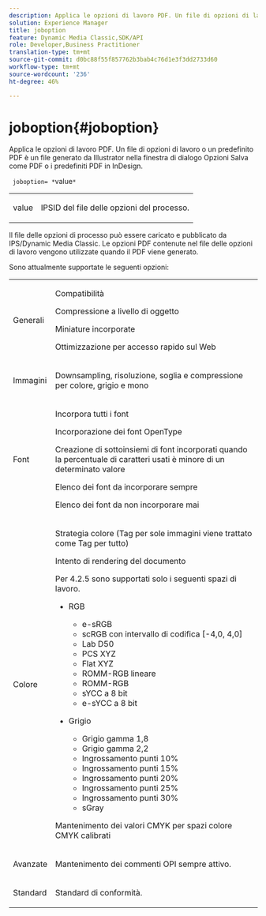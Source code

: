 ```yaml
---
description: Applica le opzioni di lavoro PDF. Un file di opzioni di lavoro o un predefinito PDF è un file generato da Illustrator nella finestra di dialogo Opzioni Salva come PDF o i predefiniti PDF in InDesign.
solution: Experience Manager
title: joboption
feature: Dynamic Media Classic,SDK/API
role: Developer,Business Practitioner
translation-type: tm+mt
source-git-commit: d0bc88f55f857762b3bab4c76d1e3f3dd2733d60
workflow-type: tm+mt
source-wordcount: '236'
ht-degree: 46%

---
```



# joboption{#joboption}

Applica le opzioni di lavoro PDF. Un file di opzioni di lavoro o un predefinito PDF è un file generato da Illustrator nella finestra di dialogo Opzioni Salva come PDF o i predefiniti PDF in InDesign.

` joboption= *`value`*`

<table id="simpletable_BA7B58BE0B0740298D45DDEBE7832D93"> 
 <tr class="strow"> 
  <td class="stentry"> <p><span class="codeph"> <span class="varname"> value</span></span> </p> </td> 
  <td class="stentry"> <p>IPSID del file delle opzioni del processo. </p></td> 
 </tr> 
</table>

Il file delle opzioni di processo può essere caricato e pubblicato da IPS/Dynamic Media Classic. Le opzioni PDF contenute nel file delle opzioni di lavoro vengono utilizzate quando il PDF viene generato.

Sono attualmente supportate le seguenti opzioni:

<table id="simpletable_7E0AE8A06AE54A02AF0107FBEDF73D61"> 
 <tr class="strow"> 
  <td class="stentry"> <p>Generali </p></td> 
  <td class="stentry"> <p> Compatibilità </p> <p> Compressione a livello di oggetto </p> <p> Miniature incorporate </p> <p> Ottimizzazione per accesso rapido sul Web </p> </td> 
 </tr> 
 <tr class="strow"> 
  <td class="stentry"> <p>Immagini </p></td> 
  <td class="stentry"> <p> Downsampling, risoluzione, soglia e compressione per colore, grigio e mono </p> </td> 
 </tr> 
 <tr class="strow"> 
  <td class="stentry"> <p>Font </p></td> 
  <td class="stentry"> <p> Incorpora tutti i font </p> <p> Incorporazione dei font OpenType </p> <p> Creazione di sottoinsiemi di font incorporati quando la percentuale di caratteri usati è minore di un determinato valore </p> <p> Elenco dei font da incorporare sempre </p> <p> Elenco dei font da non incorporare mai </p> </td> 
 </tr> 
 <tr class="strow"> 
  <td class="stentry"> <p>Colore </p></td> 
  <td class="stentry"> <p> Strategia colore (Tag per sole immagini viene trattato come Tag per tutto) </p> <p> Intento di rendering del documento </p> <p> Per 4.2.5 sono supportati solo i seguenti spazi di lavoro. </p> <p> 
    <ul id="ul_3F3EFDFB6A3340978AE31DEDF0FDA2C8"> 
     <li id="li_17A9FA99D6CA4C5182E383A85F0E3C90"> RGB <p> 
       <ul id="ul_1DD0C264DA1248319E751ADD18140C6D"> 
        <li id="li_B91B4D0C1D80442EB8690933AFA1F093"> e-sRGB </li> 
        <li id="li_D7F8C500DF5E4CBC8FFA4FEFB8E4E036"> scRGB con intervallo di codifica [-4,0, 4,0] </li> 
        <li id="li_942CD69732984E16A71C2F75EC5B5245"> Lab D50 </li> 
        <li id="li_7063B9E98D1E4946AC8F0EF7BC988806"> PCS XYZ </li> 
        <li id="li_5809447576B147B68630C4B7EC2E7870"> Flat XYZ </li> 
        <li id="li_3B5DA42A04124A6BAA12343AFC19F620">ROMM-RGB lineare </li> 
        <li id="li_DEC3028FA9C34176B761D12B7179B44F">ROMM-RGB </li> 
        <li id="li_3E7E7C4A680C4E3EADE0A26048ECF1F4"> sYCC a 8 bit </li> 
        <li id="li_16A615C9A74D443AB3C63B3FE3AB5443"> e-sYCC a 8 bit </li> 
       </ul> </p> </li> 
     <li id="li_AFA6D4D8C0624AA495E2EB2F0F0C7F7B">Grigio <p> 
       <ul id="ul_945389DD426F44C09EB9C7F23933CB77"> 
        <li id="li_DB0AE3DFFC184480BB91666FF1BB4776">Grigio gamma 1,8 </li> 
        <li id="li_755C556ED94740D1BD30EBE67018E074">Grigio gamma 2,2 </li> 
        <li id="li_67437440AFB54B7686333A55233AA87F">Ingrossamento punti 10% </li> 
        <li id="li_0D6CA6004EC84048B5F2198406F4F343">Ingrossamento punti 15% </li> 
        <li id="li_1AFD11C23AB147978559D8F00BFB3142">Ingrossamento punti 20% </li> 
        <li id="li_6CD5ACEF6B0B49E8BACA8264FE0E9C44"> Ingrossamento punti 25% </li> 
        <li id="li_AB5F1FA7111041BD82353E02A284A546">Ingrossamento punti 30% </li> 
        <li id="li_7433278AE8054AD28BD38A0A6E4EF7EF"> sGray </li> 
       </ul> </p> </li> 
    </ul> </p> <p> Mantenimento dei valori CMYK per spazi colore CMYK calibrati </p> </td> 
 </tr> 
 <tr class="strow"> 
  <td class="stentry"> <p>Avanzate </p></td> 
  <td class="stentry"> <p>Mantenimento dei commenti OPI sempre attivo. </p></td> 
 </tr> 
 <tr class="strow"> 
  <td class="stentry"> <p>Standard </p></td> 
  <td class="stentry"> <p>Standard di conformità. </p></td> 
 </tr> 
</table>

